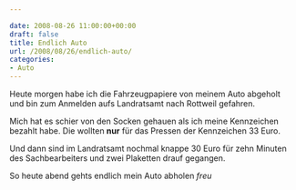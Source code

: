 ```yaml
---

date: 2008-08-26 11:00:00+00:00
draft: false
title: Endlich Auto
url: /2008/08/26/endlich-auto/
categories:
- Auto
---
```


Heute morgen habe ich die Fahrzeugpapiere von meinem Auto abgeholt und bin zum Anmelden aufs Landratsamt nach Rottweil gefahren.

Mich hat es schier von den Socken gehauen als ich meine Kennzeichen bezahlt habe. Die wollten **nur** für das Pressen der Kennzeichen 33 Euro.

Und dann sind im Landratsamt nochmal knappe 30 Euro für zehn Minuten des Sachbearbeiters und zwei Plaketten drauf gegangen.

So heute abend gehts endlich mein Auto abholen *freu*
